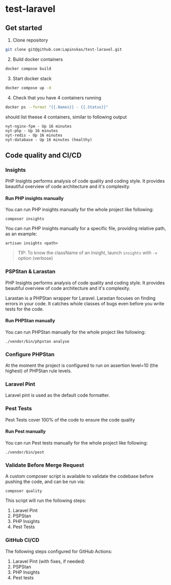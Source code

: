 # test-laravel

## Get started
1. Clone repository
```sh
git clone git@github.com:Lapinskas/test-laravel.git
```
2. Build docker containers
```sh
docker compose build
```
3. Start docker stack
```sh
docker compose up -d
```
4. Check that you have 4 containers running
```sh
docker ps --format "{{.Names}} - {{.Status}}"
```
should list theese 4 containers, similar to following output
```
nyt-nginx-fpm - Up 16 minutes
nyt-php - Up 16 minutes
nyt-redis - Up 16 minutes
nyt-database - Up 16 minutes (healthy)
```
## Code quality and CI/CD

### Insights

PHP Insights performs analysis of code quality and coding style.
It provides beautiful overview of code architecture and it's complexity.

#### Run PHP insights manually

You can run PHP insights manually for the whole project like following:

    composer insights

You can run PHP insights manually for a specific file, providing relative path, as an example:

    artisan insights <path>

> TIP: To know the className of an Insight, launch `insights` with `-v` option (verbose)

### PSPStan & Larastan

PHP Insights performs analysis of code quality and coding style. It provides beautiful overview of code architecture and it's complexity.

Larastan is a PHPStan wrapper for Laravel. Larastan focuses on finding errors in your code. It catches whole classes of bugs even before you write tests for the
code.

#### Run PHPStan manually

You can run PHPStan manually for the whole project like following:

    ./vendor/bin/phpstan analyse

### Configure PHPStan

At the moment the project is configured to run on assertion level=10 (the highest) of PHPStan rule levels.

### Laravel Pint

Laravel pint is used as the default code formatter.

### Pest Tests

Pest Tests cover 100% of the code to ensure the code quality

#### Run Pest manually

You can run Pest tests manually for the whole project like following:

    ./vendor/bin/pest


### Validate Before Merge Request

A custom composer script is available to validate the codebase before pushing the code, and can be run via:

    composer quality

This script will run the following steps:

1. Laravel Pint
2. PSPStan
3. PHP Insights
4. Pest Tests

### GitHub CI/CD

The following steps configured for GitHub Actions:
1. Laravel Pint (with fixes, if needed)
2. PSPStan
3. PHP Insights
4. Pest tests
